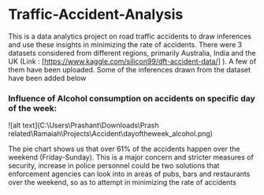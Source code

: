# Traffic-Accident-Analysis
This is a data analytics project on road traffic accidents to draw inferences and use these insights in minimizing the rate of accidents. There were 3 datasets considered from different regions, primarily Australia, India and the UK (Link : [https://www.kaggle.com/silicon99/dft-accident-data/] ). A few of them have been uploaded. Some of the inferences drawn from the dataset have been added below


### Influence of Alcohol consumption on accidents on specific day of the week: 

![alt text](C:\Users\Prashant\Downloads\Prash related\Ramaiah\Projects\Accident\dayoftheweek_alcohol.png)

The pie chart shows us that over 61% of the accidents happen over the weekend (Friday-Sunday). This is a major concern and stricter measures of security, increase in police personnel could be two solutions that enforcement agencies can look into in areas of pubs, bars and restaurants over the weekend, so as to attempt in minimizing the rate of accidents
